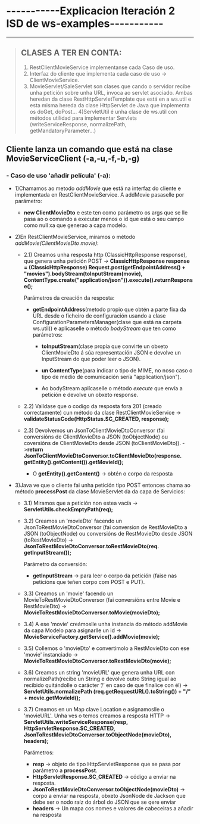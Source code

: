 # -----------Explicacion Iteración 2 ISD de ws-examples-----------
-------------------------------------------------------------------------------
 >## CLASES A TER EN CONTA:
 >
 > 1) RestClientMovieService implementanse cada Caso de uso.
 > 2) Interfaz do cliente que implementa cada caso de uso -> ClientMovieService.
 > 3) MovieServlet/SaleServlet son clases que cando o servidor recibe unha petición sobre unha URL, invoca ao servlet asociado. Ambas heredan da clase RestHttpServletTemplate que está en a ws.util e esta misma hereda da clase HttpServlet de Java que implementa os doGet, doPost...
 > 4)ServletUtil é unha clase de ws.util con métodos utilidad para implementar Servlets (writeServiceResponse,  normalizePath, getMandatoryParameter...)

## Cliente lanza un comando que está na clase MovieServiceClient (-a,-u,-f,-b,-g)

### - Caso de uso 'añadir película' (-a):
- 1)Chamamos ao metodo *addMovie*  que está na interfaz do cliente e implementada en RestClientMovieService. A addMovie pasaselle por parámetro:
    + **new ClientMovieDto** e este ten como parámetro os args que se lle pasa ao o comando a executar menos o id que está o seu campo como null xa que generao a capa modelo.

- 2)En RestClientMovieService, miramos o método *addMovie(ClientMovieDto movie)*:
   
  - 2.1) Creamos unha resposta http (ClassicHttpResponse response), que genera unha petición POST -> **ClassicHttpResponse response = (ClassicHttpResponse) Request.post(getEndpointAddress() + "movies").bodyStream(toInputStream(movie), ContentType.create("application/json")).execute().returnResponse();**
   
    Parámetros da creación da resposta:
    - **getEndpointAddress**(metodo propio que obtén a parte fixa da URL desde o ficheiro de configuración usando a clase ConfigurationParametersManager(clase que está na carpeta ws.util)) e aplicaselle o método *bodyStream* que ten como parámetros:
      
      - **toInputStream**(clase propia que convirte un obxeto ClientMovieDto á súa representación JSON e devolve un InputStream do que poder leer o JSON).
       
      - **un ContentType**(para indicar o tipo de MIME, no noso caso o tipo de medio de comunicación sería "application/json").
   
      - Ao bodyStream aplícaselle o método *execute* que envía a petición e devolve un obxeto response.

  - 2.2) Valídase que o codigo da resposta fora 201 (creado correctamente) cun método da clase RestClientMovieService -> **validateStatusCode(HttpStatus.SC_CREATED, response);**
 
  - 2.3) Devolvemos un JsonToClientMovieDtoConversor (fai conversións de ClientMovieDto a JSON (toObjectNode) ou coversións de ClientMovieDto desde JSON (toClientMovieDto)). ->**return JsonToClientMovieDtoConversor.toClientMovieDto(response. getEntity().getContent()).getMovieId();**

       + O **getEntity().getContent()** -> obtén o corpo da resposta

- 3)Java ve que o cliente fai unha petición tipo POST entonces chama ao método **processPost** da clase MovieServlet da da capa de Servicios:

    - 3.1) Miramos que a petición non estea vacía -> **ServletUtils.checkEmptyPath(req);**
 
    - 3.2) Creamos un 'movieDto' facendo un JsonToRestMovieDtoConversor (fai conversion de RestMovieDto a JSON (toObjectNode) ou conversións de RestMovieDto desde JSON (toRestMovieDto) -> **JsonToRestMovieDtoConversor.toRestMovieDto(req. getInputStream());**

      Parámetro da conversión:

         - **getInputStream** -> para leer o corpo da petición (faise nas peticións que teñen corpo com POST e PUT).

    - 3.3) Creamos un 'movie' facendo un MovieToRestMovieDtoConversor (fai conversións entre Movie e RestMovieDto) -> **MovieToRestMovieDtoConversor.toMovie(movieDto);**
 
    - 3.4) A ese 'movie' creámoslle unha instancia do método addMovie da capa Modelo para asignarlle un id -> **MovieServiceFactory.getService().addMovie(movie);**
 
    - 3.5) Collemos o 'movieDto' e convertimolo a RestMovieDto con ese 'movie' instanciado -> **MovieToRestMovieDtoConversor.toRestMovieDto(movie);**
 
    - 3.6) Creamos un string 'movieURL' que genera unha URL con normalizePath(recibe un String e devolve outro String igual ao recibido quitándolle o carácter ‘/’ en caso de que finalice con él) -> **ServletUtils.normalizePath (req.getRequestURL().toString()) + "/" + movie.getMovieId();**
 
    - 3.7) Creamos en un Map clave Location e asignamoslle o 'movieURL'. Unha ves o temos creamos a resposta HTTP -> **ServletUtils.writeServiceResponse(resp, HttpServletResponse.SC_CREATED,	JsonToRestMovieDtoConversor.toObjectNode(movieDto), headers);**
 
        Parámetros:

         - **resp** -> objeto de tipo HttpServletResponse que se pasa por parámetro a **processPost**.
         - **HttpServletResponse.SC_CREATED** -> código a enviar na resposta.
         - **JsonToRestMovieDtoConversor.toObjectNode(movieDto)** ->  corpo a enviar na resposta, obxeto JsonNode de Jackson que debe ser o nodo raíz do árbol do JSON que se qere enviar
         - **headers** -> Un mapa cos nomes e valores de cabeceiras a añadir na resposta















      
  
